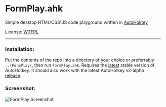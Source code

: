 # FormPlay.ahk

Simple desktop HTML\CSS\JS code playground written in [AutoHoktey](http://ahkscript.org)

License: [WTFPL](http://wtfpl.net/)

- - -

### Installation:

Put the contents of the repo into a directory of your choice or preferrably `..\FormPlay\`, then run `FormPlay.ahk`. Requires the [latest](http://ahkscript.org/download/) stable version of AutoHotkey. It should also work with the latest AutoHotkey v2-alpha [release](http://ahkscript.org/v2/).

### Screenshot:

![FormPlay Screenshot](http://i.imgur.com/a9MN1ox.png, "FormPlay Screenshot")